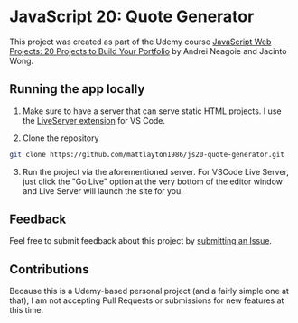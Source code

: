 # JavaScript 20: Quote Generator

This project was created as part of the Udemy course [JavaScript Web Projects: 20 Projects to Build Your Portfolio](https://www.udemy.com/course/javascript-web-projects-to-build-your-portfolio-resume) by Andrei Neagoie and Jacinto Wong.

## Running the app locally

1. Make sure to have a server that can serve static HTML projects. I use the [LiveServer extension](https://marketplace.visualstudio.com/items?itemName=ritwickdey.LiveServer) for VS Code.

2. Clone the repository

```bash
git clone https://github.com/mattlayton1986/js20-quote-generator.git
```

3. Run the project via the aforementioned server. For VSCode Live Server, just click the "Go Live" option at the very bottom of the editor window and Live Server will launch the site for you.

## Feedback

Feel free to submit feedback about this project by [submitting an Issue](https://github.com/mattlayton1986/js20-quote-generator/issues). 

## Contributions

Because this is a Udemy-based personal project (and a fairly simple one at that), I am not accepting Pull Requests or submissions for new features at this time.
